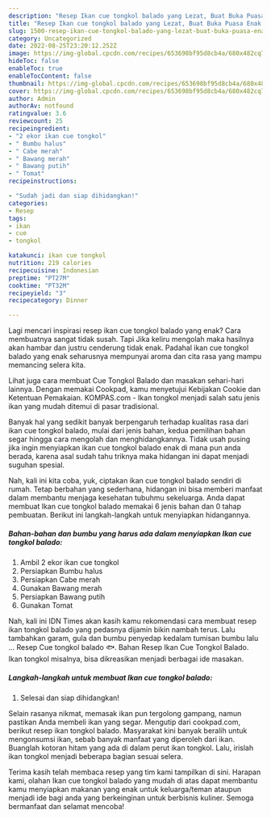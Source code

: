 ```yaml
---
description: "Resep Ikan cue tongkol balado yang Lezat, Buat Buka Puasa Enak Banget"
title: "Resep Ikan cue tongkol balado yang Lezat, Buat Buka Puasa Enak Banget"
slug: 1500-resep-ikan-cue-tongkol-balado-yang-lezat-buat-buka-puasa-enak-banget
category: Uncategorized
date: 2022-08-25T23:20:12.252Z
image: https://img-global.cpcdn.com/recipes/653698bf95d8cb4a/680x482cq70/ikan-cue-tongkol-balado-foto-resep-utama.jpg
hideToc: false
enableToc: true
enableTocContent: false
thumbnail: https://img-global.cpcdn.com/recipes/653698bf95d8cb4a/680x482cq70/ikan-cue-tongkol-balado-foto-resep-utama.jpg
cover: https://img-global.cpcdn.com/recipes/653698bf95d8cb4a/680x482cq70/ikan-cue-tongkol-balado-foto-resep-utama.jpg
author: Admin
authorAv: notfound
ratingvalue: 3.6
reviewcount: 25
recipeingredient:
- "2 ekor ikan cue tongkol"
- " Bumbu halus"
- " Cabe merah"
- " Bawang merah"
- " Bawang putih"
- " Tomat"
recipeinstructions:

- "Sudah jadi dan siap dihidangkan!"
categories:
- Resep
tags:
- ikan
- cue
- tongkol

katakunci: ikan cue tongkol 
nutrition: 219 calories
recipecuisine: Indonesian
preptime: "PT27M"
cooktime: "PT32M"
recipeyield: "3"
recipecategory: Dinner

---
```



Lagi mencari inspirasi resep ikan cue tongkol balado yang enak? Cara membuatnya sangat tidak susah. Tapi Jika keliru mengolah maka hasilnya akan hambar dan justru cenderung tidak enak. Padahal ikan cue tongkol balado yang enak seharusnya mempunyai aroma dan cita rasa yang mampu memancing selera kita.


Lihat juga cara membuat Cue Tongkol Balado dan masakan sehari-hari lainnya. Dengan memakai Cookpad, kamu menyetujui Kebijakan Cookie dan Ketentuan Pemakaian. KOMPAS.com - Ikan tongkol menjadi salah satu jenis ikan yang mudah ditemui di pasar tradisional.

Banyak hal yang sedikit banyak berpengaruh terhadap kualitas rasa dari ikan cue tongkol balado, mulai dari jenis bahan, kedua pemilihan bahan segar hingga cara mengolah dan menghidangkannya. Tidak usah pusing jika ingin menyiapkan ikan cue tongkol balado enak di mana pun anda berada, karena asal sudah tahu triknya maka hidangan ini dapat menjadi suguhan spesial.


Nah, kali ini kita coba, yuk, ciptakan ikan cue tongkol balado sendiri di rumah. Tetap berbahan yang sederhana, hidangan ini bisa memberi manfaat dalam membantu menjaga kesehatan tubuhmu sekeluarga. Anda dapat membuat Ikan cue tongkol balado memakai 6 jenis bahan dan 0 tahap pembuatan. Berikut ini langkah-langkah untuk menyiapkan hidangannya.

<!--inarticleads1-->

##### Bahan-bahan dan bumbu yang harus ada dalam menyiapkan Ikan cue tongkol balado:

1. Ambil 2 ekor ikan cue tongkol
1. Persiapkan  Bumbu halus
1. Persiapkan  Cabe merah
1. Gunakan  Bawang merah
1. Persiapkan  Bawang putih
1. Gunakan  Tomat


Nah, kali ini IDN Times akan kasih kamu rekomendasi cara membuat resep ikan tongkol balado yang pedasnya dijamin bikin nambah terus. Lalu tambahkan garam, gula dan bumbu penyedap kedalam tumisan bumbu lalu … Resep Cue tongkol balado 🐟. Bahan Resep Ikan Cue Tongkol Balado. Ikan tongkol misalnya, bisa dikreasikan menjadi berbagai ide masakan. 

<!--inarticleads2-->

##### Langkah-langkah untuk membuat Ikan cue tongkol balado:


1. Selesai dan siap dihidangkan!

Selain rasanya nikmat, memasak ikan pun tergolong gampang, namun pastikan Anda membeli ikan yang segar. Mengutip dari cookpad.com, berikut resep ikan tongkol balado. Masyarakat kini banyak beralih untuk mengonsumsi ikan, sebab banyak manfaat yang diperoleh dari ikan. Buanglah kotoran hitam yang ada di dalam perut ikan tongkol. Lalu, irislah ikan tongkol menjadi beberapa bagian sesuai selera. 

Terima kasih telah membaca resep yang tim kami tampilkan di sini. Harapan kami, olahan Ikan cue tongkol balado yang mudah di atas dapat membantu kamu menyiapkan makanan yang enak untuk keluarga/teman ataupun menjadi ide bagi anda yang berkeinginan untuk berbisnis kuliner. Semoga bermanfaat dan selamat mencoba!
